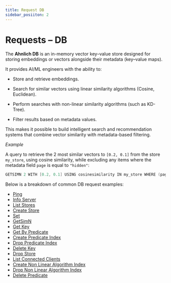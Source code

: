 ```yaml
---
title: Request DB
sidebar_posiiton: 2
---
```


# Requests – DB

The **Ahnlich DB** is an in-memory vector key–value store designed for storing embeddings or vectors alongside their metadata (key–value maps).

It provides AI/ML engineers with the ability to:

- Store and retrieve embeddings.

- Search for similar vectors using linear similarity algorithms (Cosine, Euclidean).

- Perform searches with non-linear similarity algorithms (such as KD-Tree).

- Filter results based on metadata values.

This makes it possible to build intelligent search and recommendation systems that combine vector similarity with metadata-based filtering.

_Example_

A query to retrieve the 2 most similar vectors to `[0.2, 0.1]` from the store `my_store`, using cosine similarity, while excluding any items where the metadata field `page` is equal to `"hidden"`:

```go
GETSIMN 2 WITH [0.2, 0.1] USING cosinesimilarity IN my_store WHERE (page != hidden)
```

Below is a breakdown of common DB request examples:

- [Ping](/docs/client-libraries/go/request-db/ping)
- [Info Server](/docs/client-libraries/go/request-db/info-server)
- [List Stores](/docs/client-libraries/go/request-db/list-stores)
- [Create Store](/docs/client-libraries/go/request-db/create-store)
- [Set](/docs/client-libraries/go/request-db/set)
- [GetSimN](/docs/client-libraries/go/request-db/get-simn)
- [Get Key](/docs/client-libraries/go/request-db/get-key)
- [Get By Predicate](/docs/client-libraries/go/request-db/get-by-predicate)
- [Create Predicate Index](/docs/client-libraries/go/request-db/create-predicate-index)
- [Drop Predicate Index](/docs/client-libraries/go/request-db/drop-predicate-index)
- [Delete Key](/docs/client-libraries/go/request-db/delete-key)
- [Drop Store](/docs/client-libraries/go/request-db/drop-store)
- [List Connected Clients](/docs/client-libraries/go/request-db/list-connected-clients)
- [Create Non Linear Algorithm Index](/docs/client-libraries/go/request-db/create-non-linear-algx)
- [Drop Non Linear Algorithm Index](/docs/client-libraries/go/request-db/drop-non-linear-algx)
- [Delete Predicate](/docs/client-libraries/go/request-db/delete-predicate)
